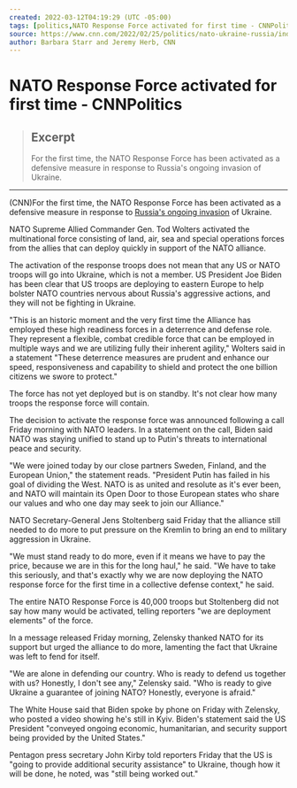```yaml
---
created: 2022-03-12T04:19:29 (UTC -05:00)
tags: [politics,NATO Response Force activated for first time - CNNPolitics]
source: https://www.cnn.com/2022/02/25/politics/nato-ukraine-russia/index.html
author: Barbara Starr and Jeremy Herb, CNN
---
```


# NATO Response Force activated for first time - CNNPolitics

> ## Excerpt
> For the first time, the NATO Response Force has been activated as a defensive measure in response to Russia's ongoing invasion of Ukraine.

---
(CNN)For the first time, the NATO Response Force has been activated as a defensive measure in response to [Russia's ongoing invasion](https://www.cnn.com/europe/live-news/ukraine-russia-news-02-25-22/index.html) of Ukraine.

NATO Supreme Allied Commander Gen. Tod Wolters activated the multinational force consisting of land, air, sea and special operations forces from the allies that can deploy quickly in support of the NATO alliance.

The activation of the response troops does not mean that any US or NATO troops will go into Ukraine, which is not a member. US President Joe Biden has been clear that US troops are deploying to eastern Europe to help bolster NATO countries nervous about Russia's aggressive actions, and they will not be fighting in Ukraine.

"This is an historic moment and the very first time the Alliance has employed these high readiness forces in a deterrence and defense role. They represent a flexible, combat credible force that can be employed in multiple ways and we are utilizing fully their inherent agility," Wolters said in a statement "These deterrence measures are prudent and enhance our speed, responsiveness and capability to shield and protect the one billion citizens we swore to protect."

The force has not yet deployed but is on standby. It's not clear how many troops the response force will contain.

The decision to activate the response force was announced following a call Friday morning with NATO leaders. In a statement on the call, Biden said NATO was staying unified to stand up to Putin's threats to international peace and security.

"We were joined today by our close partners Sweden, Finland, and the European Union," the statement reads. "President Putin has failed in his goal of dividing the West. NATO is as united and resolute as it's ever been, and NATO will maintain its Open Door to those European states who share our values and who one day may seek to join our Alliance."

NATO Secretary-General Jens Stoltenberg said Friday that the alliance still needed to do more to put pressure on the Kremlin to bring an end to military aggression in Ukraine.

"We must stand ready to do more, even if it means we have to pay the price, because we are in this for the long haul," he said. "We have to take this seriously, and that's exactly why we are now deploying the NATO response force for the first time in a collective defense context," he said.

The entire NATO Response Force is 40,000 troops but Stoltenberg did not say how many would be activated, telling reporters "we are deployment elements" of the force.

In a message released Friday morning, Zelensky thanked NATO for its support but urged the alliance to do more, lamenting the fact that Ukraine was left to fend for itself.

"We are alone in defending our country. Who is ready to defend us together with us? Honestly, I don't see any," Zelensky said. "Who is ready to give Ukraine a guarantee of joining NATO? Honestly, everyone is afraid."

The White House said that Biden spoke by phone on Friday with Zelensky, who posted a video showing he's still in Kyiv. Biden's statement said the US President "conveyed ongoing economic, humanitarian, and security support being provided by the United States."

Pentagon press secretary John Kirby told reporters Friday that the US is "going to provide additional security assistance" to Ukraine, though how it will be done, he noted, was "still being worked out."
